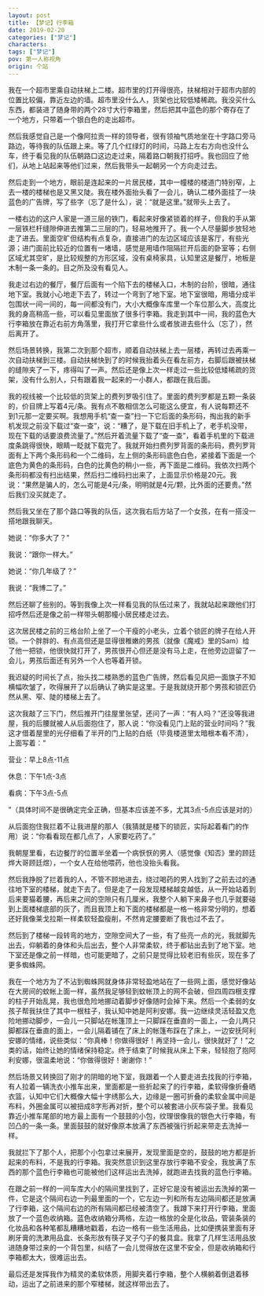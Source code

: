 ```yaml
---
layout: post
title: 【梦记】行李箱
date: 2019-02-20
categories: ["梦记"]
characters: 
tags: ["梦记"]
pov: 第一人称视角
origin: 个站
---
```


我在一个超市里乘自动扶梯上二楼。超市里的灯开得很亮，扶梯相对于超市内部的位置比较偏，靠近左边的墙。超市里没什么人，货架也比较低矮稀疏。我没买什么东西，都装进了随身带的两个28寸大行李箱里，然后把其中蓝色的那个寄存在了一个地方，只带着一个银白色的走出超市。

然后我感觉自己是一个像阿拉贡一样的领导者，很有领袖气质地坐在十字路口旁马路边，等待我的队伍跟上来。等了几个红绿灯的时间，马路上左右方向也没什么车，终于看见我的队伍朝路口这边走过来，隔着路口朝我打招呼。我也回应了他们，从地上站起来等他们过来，然后我带头一起朝另一个方向走过去。

然后走到一个地方，眼前是连起来的一片居民楼，其中一幢楼的楼道门特别窄，上去一楼的楼梯也是又黑又陡。我在楼外面抬头看了一会儿，确认二楼外面挂了一块蓝色的广告牌，写了些字（忘了是什么），说：“就是这里。”就带头上去了。

一楼右边的这户人家是一道三层的铁门，看起来好像紧锁着的样子，但我的手从第一层铁栏杆缝隙伸进去推第二三层的门，轻易地推开了。我一个人尽量脚步放轻地走了进去。里面空旷但结构有点复杂，直接进门的左边区域应该是客厅，有些光源；进门面前比较近的位置有一堵墙，感觉是用墙作阻隔拦开后面的卧室等；右侧区域尤其空旷，是比较规整的方形区域，没有桌椅家具，认知里这是餐厅，地板是木制一条一条的。目之所及没有看见人。

我走过右边的餐厅，餐厅后面有一个陷下去的楼梯入口，木制的台阶，很暗，通往地下室。我就小心地走下去了，转过一个弯到了地下室。地下室很暗，用墙分成半包围状一间一间的，每一间都没有门，大小大概像车库里一个车位那么大，高度比我的身高稍高一些，可以看见里面放了很多行李箱。我走到其中一间，我的蓝色大行李箱放在靠近右前方角落里，我打开它拿些什么或者放进去些什么（忘了），然后离开了。

然后场景转换，我第二次到那个超市，顺着自动扶梯上去一层楼，再转过去再乘一次自动扶梯到三楼。自动扶梯快到了的时候我抬着头在看左前方，右脚后跟被扶梯的缝隙夹了一下，疼得叫了一声。然后还是像上次一样走过一些比较低矮稀疏的货架，没有什么别人，只有跟着我一起来的一小群人，都跟在我后面。

我的视线被一个比较低的货架上的费列罗吸引住了。里面的费列罗都是五颗一条装的，价目牌上写着4元/条。我有点不敢相信怎么可能这么便宜，有人说每颗还不到1元那一定要买啊。我想用手机“查一查”扫一下它后面的条形码，掏出我的新手机发现之前没下载过“查一查”，说：“糟了，是下载在旧手机上了，老手机没带，现在下载的话要浪费流量了。”然后开着流量下载了“查一查”，看着手机里的下载进度条跳得很快，眼睛一眨就下载完了。我就开始扫费列罗背面的条形码，费列罗背面有上下两个条形码和一个二维码，左上侧的条形码底色白色，紧接着下面是一个底色为黄色的条形码，白色的比黄色的稍小一些，再下面是二维码。我依次扫两个条形码都没有扫出结果，然后扫二维码扫出来了，上面显示价格是20元。我说：“果然是骗人的，怎么可能是4元/条，明明就是4元/颗，比外面的还要贵。”然后我们没买就走了。

然后我又坐在了那个路口等我的队伍，这次我右后方站了一个女孩，在有一搭没一搭地跟我聊天。

她说：“你多大了？”

我说：“跟你一样大。”

她说：“你几年级了？”

我说：“我博二了。”

然后还聊了些别的。等到我像上次一样看见我的队伍过来了，我就站起来跟他们打招呼然后还是像之前一样带头朝那幢小居民楼走过去。

这次居民楼之前的三格台阶上坐了一个干瘦的小老头，立着个锁匠的牌子在给人开锁。一个胖胖的、有点高但还是显得很稚嫩的男孩（就像《魔戒》里的Sam）给了他一把锁，他很快就打开了，男孩很开心但还是没有马上走，在他旁边逗留了一会儿，男孩后面还有另外一个人也等着开锁。

我迟疑的时间长了点，抬头找二楼熟悉的蓝色广告牌，然后看见风把一面旗子不知横幅吹皱了，吹得展开了以后确认了确实是这里。于是我就绕开那个男孩和锁匠仍然从黑、窄、陡的楼梯上去了。

这次我敲了三下门，然后推开门往屋里张望，还问了一声：“有人吗？”还没等我进屋，我的后腰就被人从后面抱住了，那人说：“你没看见门上贴的营业时间吗？”我这才借着屋里的光仔细看了半开的门上贴的白纸（毕竟楼道里太暗根本看不清），上面写着：“

营业：早上8点-11点

休息：下午1点-3点

看病：下午3点-5点

”（具体时间不是很确定完全正确，但基本应该差不多，尤其3点-5点应该是对的）

从后面抱住我拦着不让我进屋的那人（我猜就是楼下的锁匠，实际起着看门的作用）说：“你看看现在都几点了，人家要吃药了。”

我朝屋里看，右边餐厅的位置半坐着一个病恹恹的男人（感觉像《知否》里的顾廷烨大哥顾廷煜），一个女人在给他喂药，他也没抬头看我。

然后我挣脱了拦着我的人，不管不顾地进去，绕过喝药的男人找到了之前去过的通往地下室的楼梯，就走下去了。但是走了一段发现楼梯越变越低，从一开始站着到后来要猫着腰，再后来之间的空隙只有几厘米，我整个人躺下来鼻子也几乎就要碰到上面楼梯底部的灰了，而且我顶上和下面的楼梯都是一格一格非常分明的，想着还好我像莱戈拉斯一样柔软轻盈瘦削，不然肯定腰要断了我也过不去了。

然后到了楼梯一段转弯的地方，空隙空间大了一些，有了些亮一点的光，我就脚先出去，仰躺着的身体和头后出去，整个人非常柔软，终于都钻出去到了地下室。地下室还是像之前一样暗，也可能更暗了，之前只是觉得比较老旧有些灰，现在多了更多蜘蛛网。

我在一个地方为了不沾到蜘蛛网就身体非常轻盈地站在了一些网上面，感觉好像站在大房间的蚊帐上面一样，虽然我足够轻到蚊帐顶上的网不会破，但四周四根支撑的柱子开始乱晃，我也很危险地挪动着脚步好像随时会掉下来。然后一个柔弱的女孩子帮我扶住了其中一根柱子，我认知中她是阿利安娜。我一边继续灵活轻盈又危险地挪动脚步，一会儿一只脚站在帐篷顶上一只脚踩在垂直的一面上，一会儿两只脚都踩在垂直的面上，一会儿隔着铺在了床上的帐篷布踩在了床上，一边安抚阿利安娜的情绪，说些类似：“你真棒！你做得很好！再坚持一会儿，很快就好了！”之类的话，始终让她的情绪保持稳定。终于结束了时候我从床上下来，轻轻抱了抱阿利安娜，很温柔地说：“你做得很好！谢谢你！”

然后场景又转换回了刚才的阴暗的地下室，我跟着一个人要走进去找我的行李箱，有人拉着一辆洗衣小推车出来，里面都是一些折起来了的行李箱，柔软得像折叠晒衣篮，认知中它们大概像大幅十字绣那么大，边缘是一圈可折叠的柔软金属中间是布料，外圈金属可以被扭成8字形再对折，整个可以被套进小灰布袋子里。我看见靠近小推车尾部的地方最上面有一个鼓鼓的小包，纹理很像我的银色大行李箱，有凹凸的一条一条。里面鼓鼓的就好像原本放满了东西被强行折起来带走去洗掉一样。

我就拦下了那个人，把那个小包拿过来展开，发现里面是空的，鼓鼓的地方都是折起来的布料，不是我的行李箱。我突然意识到这里存放行李箱不安全，我放满了东西的那个蓝色行李箱也可能被他们这样运出去洗掉，就跑进去找我的蓝色行李箱。

在跟之前一样的一间车库大小的隔间里找到了，正好它是没有被运出去洗掉的第一件，它是这个隔间右边一列最里面的一个，它左边一列和所有左边隔间都还是放满了行李箱，这个隔间右边的所有隔间都已经被清空了。我蹲下来打开行李箱，里面放了一个蓝色收纳箱。蓝色收纳箱分两格，左边一格放的全是化妆品，管装条装的化妆品和各种笔都乱糟糟地戳着，右边一格有一些生活用品，比如便携装里面有牙刷牙膏的洗漱用品盒、长条形放有筷子叉子勺子的餐具盒。我拿了几样生活用品放进随身带过来的一个背包里，纠结了一会儿觉得放在这里不安全，但是收纳箱和行李箱都太大，很难运出去。

最后还是发挥我作为精灵的柔软体质，用脚夹着行李箱，整个人横躺着倒退着移动，运出了之前进来的那个窄楼梯，就这样带出去了。